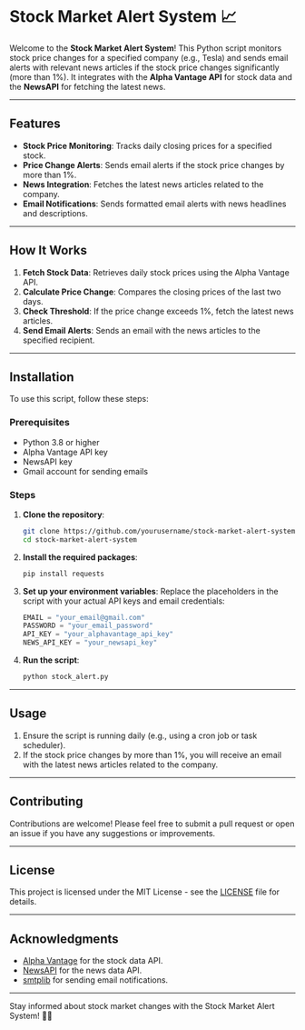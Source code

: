 # Stock Market Alert System 📈

Welcome to the **Stock Market Alert System**! This Python script monitors stock price changes for a specified company (e.g., Tesla) and sends email alerts with relevant news articles if the stock price changes significantly (more than 1%). It integrates with the **Alpha Vantage API** for stock data and the **NewsAPI** for fetching the latest news.

---

## Features

- **Stock Price Monitoring**: Tracks daily closing prices for a specified stock.
- **Price Change Alerts**: Sends email alerts if the stock price changes by more than 1%.
- **News Integration**: Fetches the latest news articles related to the company.
- **Email Notifications**: Sends formatted email alerts with news headlines and descriptions.

---

## How It Works

1. **Fetch Stock Data**: Retrieves daily stock prices using the Alpha Vantage API.
2. **Calculate Price Change**: Compares the closing prices of the last two days.
3. **Check Threshold**: If the price change exceeds 1%, fetch the latest news articles.
4. **Send Email Alerts**: Sends an email with the news articles to the specified recipient.

---

## Installation

To use this script, follow these steps:

### Prerequisites

- Python 3.8 or higher
- Alpha Vantage API key
- NewsAPI key
- Gmail account for sending emails

### Steps

1. **Clone the repository**:
   ```bash
   git clone https://github.com/yourusername/stock-market-alert-system.git
   cd stock-market-alert-system
   ```

2. **Install the required packages**:
   ```bash
   pip install requests
   ```

3. **Set up your environment variables**:
   Replace the placeholders in the script with your actual API keys and email credentials:
   ```python
   EMAIL = "your_email@gmail.com"
   PASSWORD = "your_email_password"
   API_KEY = "your_alphavantage_api_key"
   NEWS_API_KEY = "your_newsapi_key"
   ```

4. **Run the script**:
   ```bash
   python stock_alert.py
   ```

---

## Usage

1. Ensure the script is running daily (e.g., using a cron job or task scheduler).
2. If the stock price changes by more than 1%, you will receive an email with the latest news articles related to the company.

---

## Contributing

Contributions are welcome! Please feel free to submit a pull request or open an issue if you have any suggestions or improvements.

---

## License

This project is licensed under the MIT License - see the [LICENSE](LICENSE) file for details.

---

## Acknowledgments

- [Alpha Vantage](https://www.alphavantage.co/) for the stock data API.
- [NewsAPI](https://newsapi.org/) for the news data API.
- [smtplib](https://docs.python.org/3/library/smtplib.html) for sending email notifications.

---

Stay informed about stock market changes with the Stock Market Alert System! 📧📰
